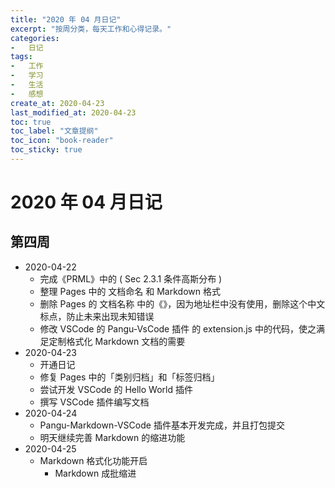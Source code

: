```yaml
---
title: "2020 年 04 月日记"
excerpt: "按周分类，每天工作和心得记录。"
categories:
-   日记
tags:
-   工作
-   学习
-   生活
-   感想
create_at: 2020-04-23
last_modified_at: 2020-04-23
toc: true
toc_label: "文章提纲"
toc_icon: "book-reader"
toc_sticky: true
---
```


# 2020 年 04 月日记

## 第四周

-   2020-04-22
    -   完成《PRML》中的 ( Sec 2.3.1 条件高斯分布 )
    -   整理 Pages 中的 文档命名 和 Markdown 格式
    -   删除 Pages 的 文档名称 中的《》，因为地址栏中没有使用，删除这个中文标点，防止未来出现未知错误
    -   修改 VSCode 的 Pangu-VsCode 插件 的 extension.js 中的代码，使之满足定制格式化 Markdown 文档的需要
-   2020-04-23
    -   开通日记
    -   修复 Pages 中的「类别归档」和「标签归档」
    -   尝试开发 VSCode 的 Hello World 插件
    -   撰写 VSCode 插件编写文档
-   2020-04-24
    -   Pangu-Markdown-VSCode 插件基本开发完成，并且打包提交
    -   明天继续完善 Markdown 的缩进功能
-   2020-04-25
    -   Markdown 格式化功能开启
        -   Markdown 成批缩进
